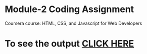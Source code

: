 # Module-2 Coding Assignment

Coursera course: HTML, CSS, and Javascript for Web Developers

# To see the output [CLICK HERE](https:///Pj-develop.github.io/HTML_CSS_Coursera/Assignments/module-2/index.html)
